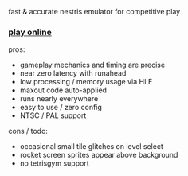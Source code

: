fast & accurate nestris emulator for competitive play

### [play online](https://kirjava.xyz/nestulator)

pros:

* gameplay mechanics and timing are precise
* near zero latency with runahead 
* low processing / memory usage via HLE
* maxout code auto-applied
* runs nearly everywhere
* easy to use / zero config
* NTSC / PAL support

cons / todo:

* occasional small tile glitches on level select
* rocket screen sprites appear above background
* no tetrisgym support 
